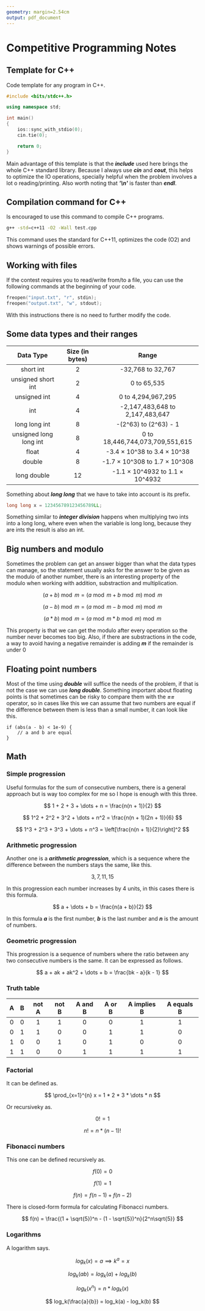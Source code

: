 ```yaml
---
geometry: margin=2.54cm
output: pdf_document
---
```


# Competitive Programming Notes

## Template for C++

Code template for any program in C++.

~~~C++
#include <bits/stdc++.h>

using namespace std;

int main()
{
    ios::sync_with_stdio(0);
    cin.tie(0);

    return 0;
}
~~~

Main advantage of this template is that the ***include*** used here brings the whole C++ standard library. Because I always use ***cin*** and ***cout***, this helps to optimize the IO operations, specially helpful when the problem involves a lot o reading/printing. Also worth noting that ***'\\n'*** is faster than ***endl***.

## Compilation command for C++

Is encouraged to use this command to compile C++ programs.

~~~bash
g++ -std=c++11 -O2 -Wall test.cpp
~~~

This command uses the standard for C++11, optimizes the code (O2) and shows warnings of possible errors.

## Working with files

If the contest requires you to read/write from/to a file, you can use the following commands at the beginning of your code.

~~~C++
freopen("input.txt", "r", stdin);
freopen("output.txt", "w", stdout);
~~~

With this instructions there is no need to further modify the code.

## Some data types and their ranges

| Data Type              | Size (in bytes) | Range                           |
|:----------------------:|:---------------:|:-------------------------------:|
| short int              | 2               | -32,768 to 32,767               |
| unsigned short int     | 2               | 0 to 65,535                     |
| unsigned int           | 4               | 0 to 4,294,967,295              |
| int                    | 4               | -2,147,483,648 to 2,147,483,647 |
| long long int          | 8               | -(2^63) to (2^63) - 1           |
| unsigned long long int | 8               | 0 to 18,446,744,073,709,551,615 |
| float                  | 4               | -3.4 × 10^38 to 3.4 × 10^38     |
| double                 | 8               | -1.7 × 10^308 to 1.7 × 10^308   |
| long double            | 12              | -1.1 × 10^4932 to 1.1 × 10^4932 |

Something about ***long long*** that we have to take into account is its prefix.

~~~C++
long long x = 123456789123456789LL;
~~~

Something similar to ***integer division*** happens when multiplying two ints into a long long, where even when the variable is long long, because they are ints the result is also an int.

## Big numbers and modulo

Sometimes the problem can get an answer bigger than what the data types can manage, so the statement usually asks for the answer to be given as the modulo of another number, there is an interesting property of the modulo when working with addition, substraction and multiplication.

$$ ( a + b ) \bmod m = ( a \bmod m + b \bmod m ) \bmod m $$

$$ ( a - b ) \bmod m = ( a \bmod m - b \bmod m ) \bmod m $$

$$ ( a * b ) \bmod m = ( a \bmod m * b \bmod m ) \bmod m $$

This property is that we can get the modulo after every operation so the number never becomes too big. Also, if there are substractions in the code, a way to avoid having a negative remainder is adding ***m*** if the remainder is under 0

## Floating point numbers

Most of the time using ***double*** will suffice the needs of the problem, if that is not the case we can use ***long double***. Something important about floating points is that sometimes can be risky to compare them with the ***==*** operator, so in cases like this we can assume that two numbers are equal if the difference between them is less than a small number, it can look like this.

~~~C+++
if (abs(a - b) < 1e-9) {
    // a and b are equal
}
~~~

## Math

### Simple progression

Useful formulas for the sum of consecutive numbers, there is a general approach but is way too complex for me so I hope is enough with this three.

$$ 1 + 2 + 3 + \dots + n = \frac{n(n + 1)}{2} $$

$$ 1^2 + 2^2 + 3^2 + \dots + n^2 = \frac{n(n + 1)(2n + 1)}{6} $$

$$ 1^3 + 2^3 + 3^3 + \dots + n^3 = \left[\frac{n(n + 1)}{2}\right]^2 $$

### Arithmetic progression

Another one is a ***arithmetic progression***, which is a sequence where the difference between the numbers stays the same, like this.

$$ 3, 7, 11, 15 $$

In this progression each number increases by 4 units, in this cases there is this formula.

$$ a + \dots + b = \frac{n(a + b)}{2} $$

In this formula ***a*** is the first number, ***b*** is the last number and ***n*** is the amount of numbers.

### Geometric progression

This progression is a sequence of numbers where the ratio between any two consecutive numbers is the same. It can be expressed as follows.

$$ a + ak + ak^2 + \dots + b = \frac{bk - a}{k - 1} $$

### Truth table

| A | B | not A | not B | A and B | A or B | A implies B | A equals B |
|:-:|:-:|:-----:|:-----:|:-------:|:------:|:-----------:|:----------:|
| 0 | 0 | 1     | 1     | 0       | 0      | 1           | 1          |
| 0 | 1 | 1     | 0     | 0       | 1      | 1           | 0          |
| 1 | 0 | 0     | 1     | 0       | 1      | 0           | 0          |
| 1 | 1 | 0     | 0     | 1       | 1      | 1           | 1          |

### Factorial

It can be defined as.

$$ \prod_{x=1}^{n} x = 1 * 2 * 3 * \dots * n $$

Or recursiveky as.

$$ 0! = 1 $$

$$ n! = n * (n - 1)! $$

### Fibonacci numbers

This one can be defined recursively as.

$$ f(0) = 0 $$

$$ f(1) = 1 $$

$$ f(n) = f(n - 1) + f(n - 2) $$

There is closed-form formula for calculating Fibonacci numbers.

$$ f(n) = \frac{(1 + \sqrt{5})^n - (1 - \sqrt{5})^n}{2^n\sqrt{5}} $$

### Logarithms

A logarithm says.

$$ log_k(x) = a \implies k^a = x $$

$$ log_k(ab) = log_k(a) + log_k(b) $$

$$ log_k(x^n) = n * log_k(x) $$

$$ log_k(\frac{a}{b}) = log_k(a) - log_k(b) $$
